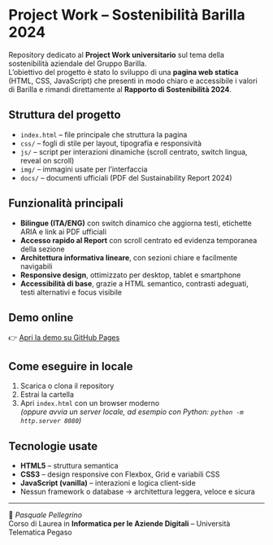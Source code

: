 # Project Work – Sostenibilità Barilla 2024

Repository dedicato al **Project Work universitario** sul tema della sostenibilità aziendale del Gruppo Barilla.  
L’obiettivo del progetto è stato lo sviluppo di una **pagina web statica** (HTML, CSS, JavaScript) che presenti in modo chiaro e accessibile i valori di Barilla e rimandi direttamente al **Rapporto di Sostenibilità 2024**.

## Struttura del progetto
- `index.html` – file principale che struttura la pagina
- `css/` – fogli di stile per layout, tipografia e responsività
- `js/` – script per interazioni dinamiche (scroll centrato, switch lingua, reveal on scroll)
- `img/` – immagini usate per l’interfaccia
- `docs/` – documenti ufficiali (PDF del Sustainability Report 2024)

## Funzionalità principali
- **Bilingue (ITA/ENG)** con switch dinamico che aggiorna testi, etichette ARIA e link ai PDF ufficiali
- **Accesso rapido al Report** con scroll centrato ed evidenza temporanea della sezione
- **Architettura informativa lineare**, con sezioni chiare e facilmente navigabili
- **Responsive design**, ottimizzato per desktop, tablet e smartphone
- **Accessibilità di base**, grazie a HTML semantico, contrasti adeguati, testi alternativi e focus visibile

## Demo online
👉 [Apri la demo su GitHub Pages](https://pakobest98.github.io/Barilla-Sostenibilit-/)  

## Come eseguire in locale
1. Scarica o clona il repository
2. Estrai la cartella
3. Apri `index.html` con un browser moderno  
   *(oppure avvia un server locale, ad esempio con Python: `python -m http.server 8080`)*

## Tecnologie usate
- **HTML5** – struttura semantica
- **CSS3** – design responsive con Flexbox, Grid e variabili CSS
- **JavaScript (vanilla)** – interazioni e logica client-side
- Nessun framework o database → architettura leggera, veloce e sicura

---

👤 *Pasquale Pellegrino*  
Corso di Laurea in **Informatica per le Aziende Digitali** – Università Telematica Pegaso
